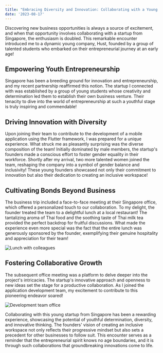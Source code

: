 ```yaml
---
title: "Embracing Diversity and Innovation: Collaborating with a Young Startup from Singapore"
date: '2023-08-17'
---
```


Discovering new business opportunities is always a source of excitement, and when that opportunity involves collaborating with a startup from Singapore, the enthusiasm is doubled. This remarkable encounter introduced me to a dynamic young company, Hust, founded by a group of talented students who embarked on their entrepreneurial journey at an early age!

## Empowering Youth Entrepreneurship
Singapore has been a breeding ground for innovation and entrepreneurship, and my recent partnership reaffirmed this notion. The startup I connected with was established by a group of young students whose creativity and determination led them to establish their own business venture. Their tenacity to dive into the world of entrepreneurship at such a youthful stage is truly inspiring and commendable!

## Driving Innovation with Diversity
Upon joining their team to contribute to the development of a mobile application using the Flutter framework, I was prepared for a unique experience. What struck me as pleasantly surprising was the diverse composition of the team! Initially dominated by male members, the startup's founders made a conscious effort to foster gender equality in their workforce. Shortly after my arrival, two more talented women joined the team, reshaping the company into a symbol of gender balance and inclusivity! These young founders showcased not only their commitment to innovation but also their dedication to creating an inclusive workspace!

## Cultivating Bonds Beyond Business
The business trip included a face-to-face meeting at their Singapore office, which offered a personalized touch to our collaboration. To my delight, the founder treated the team to a delightful lunch at a local restaurant! The tantalizing aroma of Thai food and the soothing taste of Thai milk tea provided the perfect backdrop for fruitful discussions. What made the experience even more special was the fact that the entire lunch was generously sponsored by the founder, exemplifying their genuine hospitality and appreciation for their team!

![Lunch with colleagues](../assets/blog/worklunch.png)

## Fostering Collaborative Growth
The subsequent office meeting was a platform to delve deeper into the project's intricacies. The startup's innovative approach and openness to new ideas set the stage for a productive collaboration. As I joined the application development team, my excitement to contribute to this pioneering endeavor soared!

![Development team office](../assets/blog/office.png)

Collaborating with this young startup from Singapore has been a rewarding experience, showcasing the potential of youthful determination, diversity, and innovative thinking. The founders' vision of creating an inclusive workspace not only reflects their progressive mindset but also sets a precedent for other businesses to follow suit. This encounter serves as a reminder that the entrepreneurial spirit knows no age boundaries, and it is through such collaborations that groundbreaking innovations come to life.